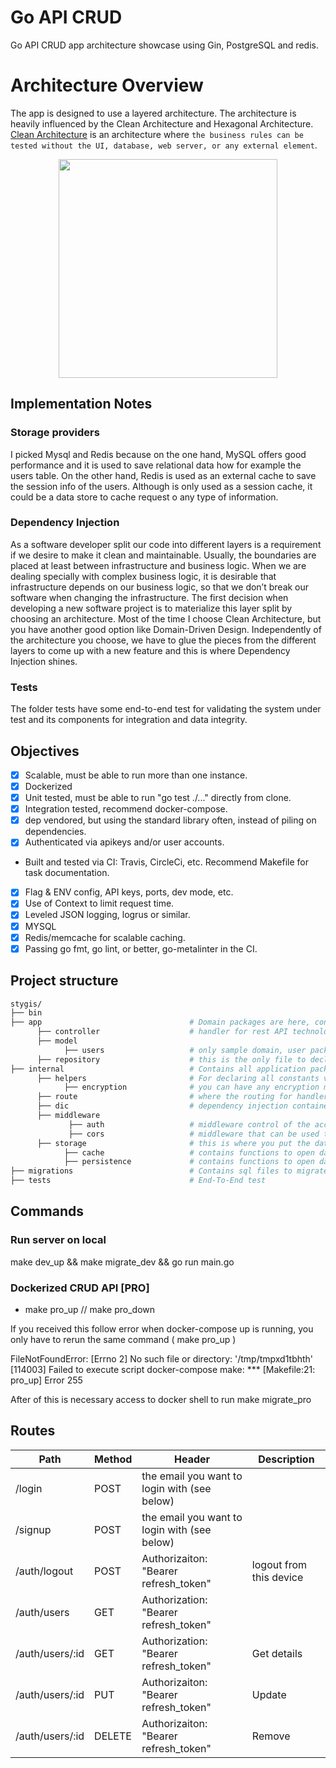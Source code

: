 # Go API CRUD

Go API CRUD app architecture showcase using Gin, PostgreSQL and redis. 

# Architecture Overview #
The app is designed to use a layered architecture. The architecture is heavily influenced by the Clean Architecture and Hexagonal Architecture. [Clean Architecture](https://8thlight.com/blog/uncle-bob/2012/08/13/the-clean-architecture.html) is an architecture where `the business rules can be tested without the UI, database, web server, or any external element`.

<p align="center">
  <img src="https://cdn-images-1.medium.com/max/719/1*ZNT5apOxDzGrTKUJQAIcvg.png" width="350"/>
</p>

## Implementation Notes

### Storage providers
I picked Mysql and Redis because on the one hand, MySQL offers good performance and it is used to save relational data how for example the users table. On the other hand, Redis is used as an external cache to save the session info of the users. Although is only used as a session cache, it could be a data store to cache request o any type of information.

### Dependency Injection
As a software developer split our code into different layers is a requirement if we desire to make it clean and maintainable.
Usually, the boundaries are placed at least between infrastructure and business logic. When we are dealing specially with complex business logic, it is desirable that infrastructure depends on our business logic, so that we don’t break our software when changing the infrastructure.
The first decision when developing a new software project is to materialize this layer split by choosing an architecture. Most of the time I choose Clean Architecture, but you have another good option like Domain-Driven Design.
Independently of the architecture you choose, we have to glue the pieces from the different layers to come up with a new feature and this is where Dependency Injection shines.

### Tests

The folder tests have some end-to-end test for validating the system under test and its components for integration and data integrity.

## Objectives
* [x] Scalable, must be able to run more than one instance.
* [x] Dockerized
* [x] Unit tested, must be able to run "go test ./..." directly from clone.
* [x] Integration tested, recommend docker-compose.
* [x] dep vendored, but using the standard library often, instead of piling on dependencies.
* [x] Authenticated via apikeys and/or user accounts.
* Built and tested via CI: Travis, CircleCi, etc. Recommend Makefile for task documentation.
* [x] Flag & ENV config, API keys, ports, dev mode, etc.
* [x] Use of Context to limit request time.
* [x] Leveled JSON logging, logrus or similar.
* [x] MYSQL
* [x] Redis/memcache for scalable caching.
* [x] Passing go fmt, go lint, or better, go-metalinter in the CI.

## Project structure

```sh
stygis/
├── bin     
├── app                                 # Domain packages are here, contains business logic and interfaces that belong to each domain
      ├── controller                    # handler for rest API technology
      ├── model 
            ├── users                   # only sample domain, user package which handler for user business logic  
      ├── repository                    # this is the only file to declare interface methods from storage and repository. also where to put func init the package.
├── internal                            # Contains all application packages
      ├── helpers                       # For declaring all constants variable based on it's entity, declaring with full name descripting it
            ├── encryption              # you can have any encryption method here
      ├── route                         # where the routing for handlers are assigned based on method and url
      ├── dic                           # dependency injection container
      ├── middleware                    
             ├── auth                   # middleware control of the access of unauthenticated users
             ├── cors                   # middleware that can be used to enable CORS with various options
      ├── storage                       # this is where you put the data storing code. whether persistence like postgresql etc. and caching like redis, etc. 
            ├── cache                   # contains functions to open database redis connection
            ├── persistence             # contains functions to open database mysql connections
├── migrations                          # Contains sql files to migrate database
├── tests                               # End-To-End test  
```

## Commands

### Run server on local
make dev_up && make migrate_dev && go run main.go

### Dockerized CRUD API [PRO]

* make pro_up // make pro_down

If you received this follow error when docker-compose up is running, you only have to rerun the same command ( make pro_up )

FileNotFoundError: [Errno 2] No such file or directory: '/tmp/tmpxd1tbhth'
[114003] Failed to execute script docker-compose
make: *** [Makefile:21: pro_up] Error 255

After of this is necessary access to docker shell to run make migrate_pro


## Routes

Path | Method  | Header | Description
---|---|---|---
/login | POST |   the email you want to login with (see below)
/signup | POST |    the email you want to login with (see below)
/auth/logout | POST   | Authorizaiton: "Bearer refresh_token" | logout from this device
/auth/users | GET  | Authorization: "Bearer refresh_token"  | 
/auth/users/:id | GET | Authorization: "Bearer refresh_token"  | Get details
/auth/users/:id | PUT  | Authorizaiton: "Bearer refresh_token" | Update
/auth/users/:id | DELETE  | Authorizaiton: "Bearer refresh_token" | Remove

